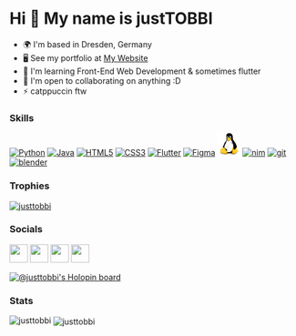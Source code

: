 Hi 👋 My name is justTOBBI
==========================

* 🌍  I'm based in Dresden, Germany
* 🖥️  See my portfolio at [My Website](http://justtobbi.is-a.dev)
* 🧠  I'm learning Front-End Web Development & sometimes flutter
* 🤝  I'm open to collaborating on anything :D
* ⚡  catppuccin ftw

### Skills

<p align="left">
<a href="https://www.python.org/" target="_blank" rel="noreferrer"><img src="https://raw.githubusercontent.com/danielcranney/readme-generator/main/public/icons/skills/python-colored.svg" width="36" height="36" alt="Python" /></a>
<a href="https://www.oracle.com/java/" target="_blank" rel="noreferrer"><img src="https://raw.githubusercontent.com/danielcranney/readme-generator/main/public/icons/skills/java-colored.svg" width="36" height="36" alt="Java" /></a>
<a href="https://developer.mozilla.org/en-US/docs/Glossary/HTML5" target="_blank" rel="noreferrer"><img src="https://raw.githubusercontent.com/danielcranney/readme-generator/main/public/icons/skills/html5-colored.svg" width="36" height="36" alt="HTML5" /></a>
<a href="https://www.w3.org/TR/CSS/#css" target="_blank" rel="noreferrer"><img src="https://raw.githubusercontent.com/danielcranney/readme-generator/main/public/icons/skills/css3-colored.svg" width="36" height="36" alt="CSS3" /></a>
<a href="https://flutter.dev/" target="_blank" rel="noreferrer"><img src="https://raw.githubusercontent.com/danielcranney/readme-generator/main/public/icons/skills/flutter-colored.svg" width="36" height="36" alt="Flutter" /></a>
<a href="https://www.figma.com/" target="_blank" rel="noreferrer"><img src="https://raw.githubusercontent.com/danielcranney/readme-generator/main/public/icons/skills/figma-colored.svg" width="36" height="36" alt="Figma" /></a>
<a href="https://www.linux.org/" target="_blank" rel="noreferrer"><img src="https://raw.githubusercontent.com/devicons/devicon/master/icons/linux/linux-original.svg" alt="linux" width="40" height="40"/></a>
<a href="https://nim-lang.org/" target="_blank" rel="noreferrer"><img src="https://www.vectorlogo.zone/logos/nim-lang/nim-lang-icon.svg" alt="nim" width="40" height="40"/></a>
<a href="https://git-scm.com/" target="_blank" rel="noreferrer"><img src="https://www.vectorlogo.zone/logos/git-scm/git-scm-icon.svg" alt="git" width="40" height="40"/></a>
<a href="https://www.blender.org/" target="_blank" rel="noreferrer"><img src="https://download.blender.org/branding/community/blender_community_badge_white.svg" alt="blender" width="40" height="40"/></a>

### Trophies
<p align="left"> <a href="https://github.com/ryo-ma/github-profile-trophy"><img src="https://github-profile-trophy.vercel.app/?username=justtobbi" alt="justtobbi" /></a> </p>

### Socials

<p align="left"> <a href="https://www.codepen.io/justTOBBI" target="_blank" rel="noreferrer"><img src="https://raw.githubusercontent.com/danielcranney/readme-generator/main/public/icons/socials/codepen-dark.svg" width="32" height="32" /></a> <a href="https://discord.com/users/justTOBBI#6895" target="_blank" rel="noreferrer"><img src="https://raw.githubusercontent.com/danielcranney/readme-generator/main/public/icons/socials/discord.svg" width="32" height="32" /></a> <a href="https://www.github.com/justtobbi" target="_blank" rel="noreferrer"><img src="https://raw.githubusercontent.com/danielcranney/readme-generator/main/public/icons/socials/github-dark.svg" width="32" height="32" /></a> <a href="http://www.instagram.com/justTOBBI" target="_blank" rel="noreferrer"><img src="https://raw.githubusercontent.com/danielcranney/readme-generator/main/public/icons/socials/instagram.svg" width="32" height="32" /></a></p> 




[![@justtobbi's Holopin board](https://holopin.io/api/user/board?user=justtobbi)](https://holopin.io/@justtobbi)




### Stats

<p><img align="left" src="https://github-readme-stats.vercel.app/api/top-langs?username=justtobbi&show_icons=true&title_color=cdd6f4&text_color=bac2de&bg_color=1e1e2e&locale=en&layout=compact" alt="justtobbi" /></p>

<p>&nbsp;<img align="center" src="https://github-readme-stats.vercel.app/api?username=justtobbi&show_icons=true&title_color=cdd6f4&text_color=bac2de&bg_color=1e1e2e&locale=en" alt="justtobbi" /></p>
